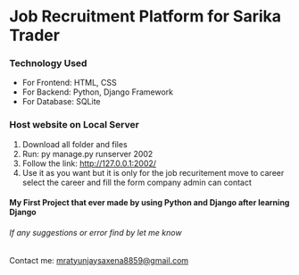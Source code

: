 # Job Recruitment Platform for Sarika Trader

### Technology Used 
- For Frontend: HTML, CSS
- For Backend: Python, Django Framework
- For Database: SQLite

### Host website on Local Server 

1. Download all folder and files
2. Run: py manage.py runserver 2002
3. Follow the link: http://127.0.0.1:2002/
4. Use it as you want but it is only for the job recuritement move to career select the career and fill the form company admin can contact

#### My First Project that ever made by using Python and Django after learning Django

###### If any suggestions or error find by let me know 
Contact me: mratyunjaysaxena8859@gmail.com
